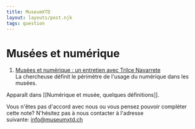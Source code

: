 ```yaml
---
title: MuseumXTD
layout: layouts/post.njk
tags: question
---
```

# Musées et numérique
  
1. [Musées et numérique : un entretien avec Trilce Navarrete](https://metis-lab.com/2022/05/02/musees-et-numerique-un-entretien-avec-trilce-navarrete/)     
   La chercheuse définit le périmètre de l'usage du numérique dans les musées. 

Apparaît dans [[Numérique et musée, quelques définitions]]. 
 
Vous n'êtes pas d'accord avec nous ou vous pensez pouvoir compléter cette note? N'hésitez pas à nous contacter à l'adresse suivante: [info@museumxtd.ch](mailto:info@museumxtd.ch)